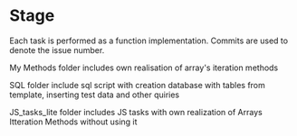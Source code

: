 # Stage
Each task is performed as a function implementation. Commits are used to denote the issue number.

My Methods folder includes own realisation of array's iteration methods

SQL folder include sql script with creation database with tables from template, inserting test data and other quiries

JS_tasks_lite folder includes JS tasks with own realization of Arrays Itteration Methods without using it